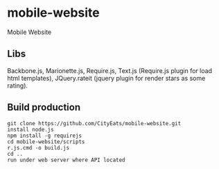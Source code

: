 mobile-website
==============

Mobile Website
## Libs
Backbone.js, Marionette.js, Require.js, Text.js (Require.js plugin for load html templates), JQuery.rateit (jquery plugin for render stars as some rating).

## Build production
```
git clone https://github.com/CityEats/mobile-website.git
install node.js
npm install -g requirejs
cd mobile-website/scripts
r.js.cmd -o build.js
cd ..
run under web server where API located
```
